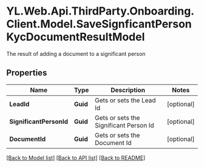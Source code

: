 # YL.Web.Api.ThirdParty.Onboarding.Client.Model.SaveSignficantPersonKycDocumentResultModel
The result of adding a document to a significant person
## Properties

Name | Type | Description | Notes
------------ | ------------- | ------------- | -------------
**LeadId** | **Guid** | Gets or sets the Lead Id | [optional] 
**SignificantPersonId** | **Guid** | Gets or sets the Significant Person Id | [optional] 
**DocumentId** | **Guid** | Gets or sets the Document Id | [optional] 

[[Back to Model list]](../README.md#documentation-for-models) [[Back to API list]](../README.md#documentation-for-api-endpoints) [[Back to README]](../README.md)

